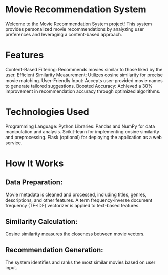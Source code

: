 # Movie Recommendation System
Welcome to the Movie Recommendation System project! This system provides personalized movie recommendations by analyzing user preferences and leveraging a content-based approach.

# Features
Content-Based Filtering: Recommends movies similar to those liked by the user.
Efficient Similarity Measurement: Utilizes cosine similarity for precise movie matching.
User-Friendly Input: Accepts user-provided movie names to generate tailored suggestions.
Boosted Accuracy: Achieved a 30% improvement in recommendation accuracy through optimized algorithms.
# Technologies Used
Programming Language: Python
Libraries:
Pandas and NumPy for data manipulation and analysis.
Scikit-learn for implementing cosine similarity and preprocessing.
Flask (optional) for deploying the application as a web service.
# How It Works
## Data Preparation:

Movie metadata is cleaned and processed, including titles, genres, descriptions, and other features.
A term frequency-inverse document frequency (TF-IDF) vectorizer is applied to text-based features.
## Similarity Calculation:

Cosine similarity measures the closeness between movie vectors.
## Recommendation Generation:

The system identifies and ranks the most similar movies based on user input.
